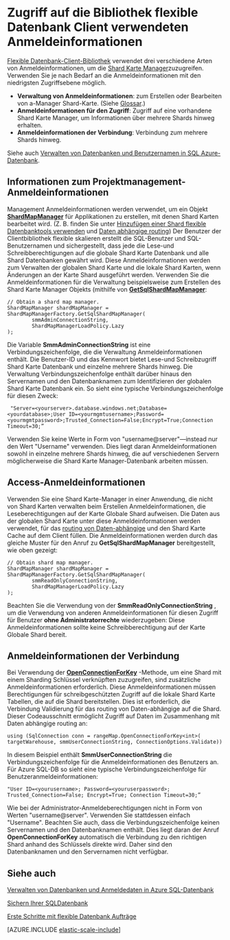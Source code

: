 <properties 
    pageTitle="Verwalten von Anmeldeinformationen in der Datenbank flexible Client-Bibliothek | Microsoft Azure" 
    description="So legen Sie die richtige Ebene der Anmeldeinformationen, Administrator als schreibgeschützt für flexible Datenbank-apps" 
    services="sql-database" 
    documentationCenter="" 
    manager="jhubbard" 
    authors="ddove" 
    editor=""/>

<tags 
    ms.service="sql-database" 
    ms.workload="sql-database" 
    ms.tgt_pltfrm="na" 
    ms.devlang="na" 
    ms.topic="article" 
    ms.date="05/27/2016" 
    ms.author="ddove"/>

# <a name="credentials-used-to-access-the-elastic-database-client-library"></a>Zugriff auf die Bibliothek flexible Datenbank Client verwendeten Anmeldeinformationen

[Flexible Datenbank-Client-Bibliothek](http://www.nuget.org/packages/Microsoft.Azure.SqlDatabase.ElasticScale.Client/) verwendet drei verschiedene Arten von Anmeldeinformationen, um die [Shard Karte Manager](sql-database-elastic-scale-shard-map-management.md)zuzugreifen. Verwenden Sie je nach Bedarf an die Anmeldeinformationen mit den niedrigsten Zugriffsebene möglich.

* **Verwaltung von Anmeldeinformationen**: zum Erstellen oder Bearbeiten von a-Manager Shard-Karte. (Siehe [Glossar](sql-database-elastic-scale-glossary.md).) 
* **Anmeldeinformationen für den Zugriff**: Zugriff auf eine vorhandene Shard Karte Manager, um Informationen über mehrere Shards hinweg erhalten.
* **Anmeldeinformationen der Verbindung**: Verbindung zum mehrere Shards hinweg. 

Siehe auch [Verwalten von Datenbanken und Benutzernamen in SQL Azure-Datenbank](sql-database-manage-logins.md). 
 
## <a name="about-management-credentials"></a>Informationen zum Projektmanagement-Anmeldeinformationen

Management Anmeldeinformationen werden verwendet, um ein Objekt [**ShardMapManager**](https://msdn.microsoft.com/library/azure/microsoft.azure.sqldatabase.elasticscale.shardmanagement.shardmapmanager.aspx) für Applikationen zu erstellen, mit denen Shard Karten bearbeitet wird. (Z. B. finden Sie unter [Hinzufügen einer Shard flexible Datenbanktools verwenden](sql-database-elastic-scale-add-a-shard.md) und [Daten abhängige routing](sql-database-elastic-scale-data-dependent-routing.md)) Der Benutzer der Clientbibliothek flexible skalieren erstellt die SQL-Benutzer und SQL-Benutzernamen und sichergestellt, dass jede die Lese-und Schreibberechtigungen auf die globale Shard Karte Datenbank und alle Shard Datenbanken gewährt wird. Diese Anmeldeinformationen werden zum Verwalten der globalen Shard Karte und die lokale Shard Karten, wenn Änderungen an der Karte Shard ausgeführt werden. Verwenden Sie die Anmeldeinformationen für die Verwaltung beispielsweise zum Erstellen des Shard Karte Manager Objekts (mithilfe von [**GetSqlShardMapManager**](https://msdn.microsoft.com/library/azure/microsoft.azure.sqldatabase.elasticscale.shardmanagement.shardmapmanagerfactory.getsqlshardmapmanager.aspx): 

    // Obtain a shard map manager. 
    ShardMapManager shardMapManager = ShardMapManagerFactory.GetSqlShardMapManager( 
            smmAdminConnectionString, 
            ShardMapManagerLoadPolicy.Lazy 
    ); 

Die Variable **SmmAdminConnectionString** ist eine Verbindungszeichenfolge, die die Verwaltung Anmeldeinformationen enthält. Die Benutzer-ID und das Kennwort bietet Lese-und Schreibzugriff Shard Karte Datenbank und einzelne mehrere Shards hinweg. Die Verwaltung Verbindungszeichenfolge enthält darüber hinaus den Servernamen und den Datenbanknamen zum Identifizieren der globalen Shard Karte Datenbank ein. So sieht eine typische Verbindungszeichenfolge für diesen Zweck:

     "Server=<yourserver>.database.windows.net;Database=<yourdatabase>;User ID=<yourmgmtusername>;Password=<yourmgmtpassword>;Trusted_Connection=False;Encrypt=True;Connection Timeout=30;” 

Verwenden Sie keine Werte in Form von "username@server"—instead nur den Wert "Username" verwenden.  Dies liegt daran Anmeldeinformationen sowohl in einzelne mehrere Shards hinweg, die auf verschiedenen Servern möglicherweise die Shard Karte Manager-Datenbank arbeiten müssen.

## <a name="access-credentials"></a>Access-Anmeldeinformationen
  
Verwenden Sie eine Shard Karte-Manager in einer Anwendung, die nicht von Shard Karten verwalten beim Erstellen Anmeldeinformationen, die Leseberechtigungen auf der Karte Globale Shard aufweisen. Die Daten aus der globalen Shard Karte unter diese Anmeldeinformationen werden verwendet, für das [routing von Daten-abhängige](sql-database-elastic-scale-data-dependent-routing.md) und den Shard Karte Cache auf dem Client füllen. Die Anmeldeinformationen werden durch das gleiche Muster für den Anruf zu **GetSqlShardMapManager** bereitgestellt, wie oben gezeigt: 

    // Obtain shard map manager. 
    ShardMapManager shardMapManager = ShardMapManagerFactory.GetSqlShardMapManager( 
            smmReadOnlyConnectionString, 
            ShardMapManagerLoadPolicy.Lazy
    );  

Beachten Sie die Verwendung von der **SmmReadOnlyConnectionString** , um die Verwendung von anderen Anmeldeinformationen für diesen Zugriff für Benutzer **ohne Administratorrechte** wiederzugeben: Diese Anmeldeinformationen sollte keine Schreibberechtigung auf der Karte Globale Shard bereit. 

## <a name="connection-credentials"></a>Anmeldeinformationen der Verbindung 

Bei Verwendung der [**OpenConnectionForKey**](https://msdn.microsoft.com/library/azure/microsoft.azure.sqldatabase.elasticscale.shardmanagement.shardmap.openconnectionforkey.aspx) -Methode, um eine Shard mit einem Sharding Schlüssel verknüpften zuzugreifen, sind zusätzliche Anmeldeinformationen erforderlich. Diese Anmeldeinformationen müssen Berechtigungen für schreibgeschützten Zugriff auf die lokale Shard Karte Tabellen, die auf die Shard bereitstellen. Dies ist erforderlich, die Verbindung Validierung für das routing von Daten-abhängige auf die Shard. Dieser Codeausschnitt ermöglicht Zugriff auf Daten im Zusammenhang mit Daten abhängige routing an: 
 
    using (SqlConnection conn = rangeMap.OpenConnectionForKey<int>( 
    targetWarehouse, smmUserConnectionString, ConnectionOptions.Validate)) 

In diesem Beispiel enthält **SmmUserConnectionString** die Verbindungszeichenfolge für die Anmeldeinformationen des Benutzers an. Für Azure SQL-DB so sieht eine typische Verbindungszeichenfolge für Benutzeranmeldeinformationen: 

    "User ID=<yourusername>; Password=<youruserpassword>; Trusted_Connection=False; Encrypt=True; Connection Timeout=30;”  

Wie bei der Administrator-Anmeldeberechtigungen nicht in Form von Werten "username@server". Verwenden Sie stattdessen einfach "Username".  Beachten Sie auch, dass die Verbindungszeichenfolge keinen Servernamen und den Datenbanknamen enthält. Dies liegt daran der Anruf **OpenConnectionForKey** automatisch die Verbindung zu den richtigen Shard anhand des Schlüssels direkte wird. Daher sind den Datenbanknamen und den Servernamen nicht verfügbar. 

## <a name="see-also"></a>Siehe auch
[Verwalten von Datenbanken und Anmeldedaten in Azure SQL-Datenbank](sql-database-manage-logins.md)

[Sichern Ihrer SQL­Datenbank](sql-database-security.md)

[Erste Schritte mit flexible Datenbank Aufträge](sql-database-elastic-jobs-getting-started.md)

[AZURE.INCLUDE [elastic-scale-include](../../includes/elastic-scale-include.md)]
 